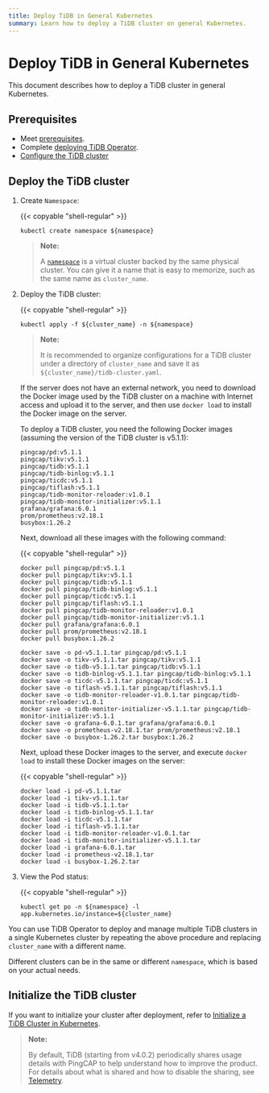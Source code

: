 ```yaml
---
title: Deploy TiDB in General Kubernetes
summary: Learn how to deploy a TiDB cluster on general Kubernetes.
---
```


# Deploy TiDB in General Kubernetes

This document describes how to deploy a TiDB cluster in general Kubernetes.

## Prerequisites

- Meet [prerequisites](prerequisites.md).
- Complete [deploying TiDB Operator](deploy-tidb-operator.md).
- [Configure the TiDB cluster](configure-a-tidb-cluster.md)

## Deploy the TiDB cluster

1. Create `Namespace`:

    {{< copyable "shell-regular" >}}

    ``` shell
    kubectl create namespace ${namespace}
    ```

    > **Note:**
    >
    > A [`namespace`](https://kubernetes.io/docs/concepts/overview/working-with-objects/namespaces/) is a virtual cluster backed by the same physical cluster. You can give it a name that is easy to memorize, such as the same name as `cluster_name`.

2. Deploy the TiDB cluster:

    {{< copyable "shell-regular" >}}

    ``` shell
    kubectl apply -f ${cluster_name} -n ${namespace}
    ```

    > **Note:**
    >
    > It is recommended to organize configurations for a TiDB cluster under a directory of `cluster_name` and save it as `${cluster_name}/tidb-cluster.yaml`.

    If the server does not have an external network, you need to download the Docker image used by the TiDB cluster on a machine with Internet access and upload it to the server, and then use `docker load` to install the Docker image on the server.

    To deploy a TiDB cluster, you need the following Docker images (assuming the version of the TiDB cluster is v5.1.1):

    ```shell
    pingcap/pd:v5.1.1
    pingcap/tikv:v5.1.1
    pingcap/tidb:v5.1.1
    pingcap/tidb-binlog:v5.1.1
    pingcap/ticdc:v5.1.1
    pingcap/tiflash:v5.1.1
    pingcap/tidb-monitor-reloader:v1.0.1
    pingcap/tidb-monitor-initializer:v5.1.1
    grafana/grafana:6.0.1
    prom/prometheus:v2.18.1
    busybox:1.26.2
    ```

    Next, download all these images with the following command:

    {{< copyable "shell-regular" >}}

    ```shell
    docker pull pingcap/pd:v5.1.1
    docker pull pingcap/tikv:v5.1.1
    docker pull pingcap/tidb:v5.1.1
    docker pull pingcap/tidb-binlog:v5.1.1
    docker pull pingcap/ticdc:v5.1.1
    docker pull pingcap/tiflash:v5.1.1
    docker pull pingcap/tidb-monitor-reloader:v1.0.1
    docker pull pingcap/tidb-monitor-initializer:v5.1.1
    docker pull grafana/grafana:6.0.1
    docker pull prom/prometheus:v2.18.1
    docker pull busybox:1.26.2

    docker save -o pd-v5.1.1.tar pingcap/pd:v5.1.1
    docker save -o tikv-v5.1.1.tar pingcap/tikv:v5.1.1
    docker save -o tidb-v5.1.1.tar pingcap/tidb:v5.1.1
    docker save -o tidb-binlog-v5.1.1.tar pingcap/tidb-binlog:v5.1.1
    docker save -o ticdc-v5.1.1.tar pingcap/ticdc:v5.1.1
    docker save -o tiflash-v5.1.1.tar pingcap/tiflash:v5.1.1
    docker save -o tidb-monitor-reloader-v1.0.1.tar pingcap/tidb-monitor-reloader:v1.0.1
    docker save -o tidb-monitor-initializer-v5.1.1.tar pingcap/tidb-monitor-initializer:v5.1.1
    docker save -o grafana-6.0.1.tar grafana/grafana:6.0.1
    docker save -o prometheus-v2.18.1.tar prom/prometheus:v2.18.1
    docker save -o busybox-1.26.2.tar busybox:1.26.2
    ```

    Next, upload these Docker images to the server, and execute `docker load` to install these Docker images on the server:

    {{< copyable "shell-regular" >}}

    ```shell
    docker load -i pd-v5.1.1.tar
    docker load -i tikv-v5.1.1.tar
    docker load -i tidb-v5.1.1.tar
    docker load -i tidb-binlog-v5.1.1.tar
    docker load -i ticdc-v5.1.1.tar
    docker load -i tiflash-v5.1.1.tar
    docker load -i tidb-monitor-reloader-v1.0.1.tar
    docker load -i tidb-monitor-initializer-v5.1.1.tar
    docker load -i grafana-6.0.1.tar
    docker load -i prometheus-v2.18.1.tar
    docker load -i busybox-1.26.2.tar
    ```

3. View the Pod status:

    {{< copyable "shell-regular" >}}

    ``` shell
    kubectl get po -n ${namespace} -l app.kubernetes.io/instance=${cluster_name}
    ```

You can use TiDB Operator to deploy and manage multiple TiDB clusters in a single Kubernetes cluster by repeating the above procedure and replacing `cluster_name` with a different name.

Different clusters can be in the same or different `namespace`, which is based on your actual needs.

## Initialize the TiDB cluster

If you want to initialize your cluster after deployment, refer to [Initialize a TiDB Cluster in Kubernetes](initialize-a-cluster.md).

> **Note:**
>
> By default, TiDB (starting from v4.0.2) periodically shares usage details with PingCAP to help understand how to improve the product. For details about what is shared and how to disable the sharing, see [Telemetry](https://docs.pingcap.com/tidb/stable/telemetry).
